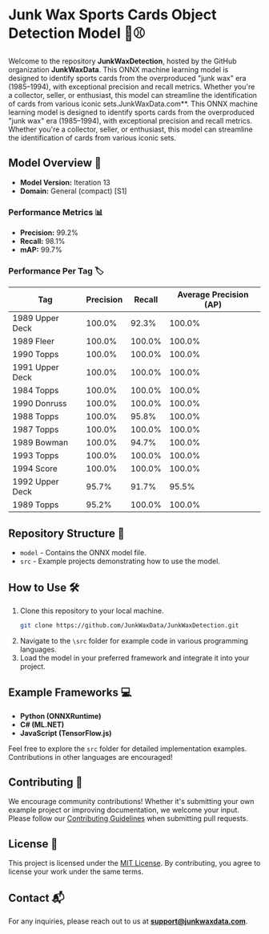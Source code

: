 # Junk Wax Sports Cards Object Detection Model 🎴⚾

Welcome to the repository **JunkWaxDetection**, hosted by the GitHub organization **JunkWaxData**. This ONNX machine learning model is designed to identify sports cards from the overproduced "junk wax" era (1985–1994), with exceptional precision and recall metrics. Whether you're a collector, seller, or enthusiast, this model can streamline the identification of cards from various iconic sets.JunkWaxData.com\*\*. This ONNX machine learning model is designed to identify sports cards from the overproduced "junk wax" era (1985–1994), with exceptional precision and recall metrics. Whether you're a collector, seller, or enthusiast, this model can streamline the identification of cards from various iconic sets.

## Model Overview 🧠

- **Model Version:** Iteration 13
- **Domain:** General (compact) [S1]

### Performance Metrics 📊

- **Precision:** 99.2%
- **Recall:** 98.1%
- **mAP:** 99.7%

### Performance Per Tag 🏷️

| Tag             | Precision | Recall | Average Precision (AP) |
| --------------- | --------- | ------ | ---------------------- |
| 1989 Upper Deck | 100.0%    | 92.3%  | 100.0%                 |
| 1989 Fleer      | 100.0%    | 100.0% | 100.0%                 |
| 1990 Topps      | 100.0%    | 100.0% | 100.0%                 |
| 1991 Upper Deck | 100.0%    | 100.0% | 100.0%                 |
| 1984 Topps      | 100.0%    | 100.0% | 100.0%                 |
| 1990 Donruss    | 100.0%    | 100.0% | 100.0%                 |
| 1988 Topps      | 100.0%    | 95.8%  | 100.0%                 |
| 1987 Topps      | 100.0%    | 100.0% | 100.0%                 |
| 1989 Bowman     | 100.0%    | 94.7%  | 100.0%                 |
| 1993 Topps      | 100.0%    | 100.0% | 100.0%                 |
| 1994 Score      | 100.0%    | 100.0% | 100.0%                 |
| 1992 Upper Deck | 95.7%     | 91.7%  | 95.5%                  |
| 1989 Topps      | 95.2%     | 100.0% | 100.0%                 |

## Repository Structure 📂

- `model` - Contains the ONNX model file.
- `src` - Example projects demonstrating how to use the model.

## How to Use 🛠️

1. Clone this repository to your local machine.
   ```bash
   git clone https://github.com/JunkWaxData/JunkWaxDetection.git
   ```
2. Navigate to the `\src` folder for example code in various programming languages.
3. Load the model in your preferred framework and integrate it into your project.

## Example Frameworks 💻

- **Python (ONNXRuntime)**
- **C# (ML.NET)**
- **JavaScript (TensorFlow\.js)**

Feel free to explore the `src` folder for detailed implementation examples. Contributions in other languages are encouraged!

## Contributing 🤝

We encourage community contributions! Whether it's submitting your own example project or improving documentation, we welcome your input. Please follow our [Contributing Guidelines](CONTRIBUTING.md) when submitting pull requests.

## License 📄

This project is licensed under the [MIT License](LICENSE). By contributing, you agree to license your work under the same terms.

## Contact 📬

For any inquiries, please reach out to us at **[support@junkwaxdata.com](mailto\:support@junkwaxdata.com)**.

